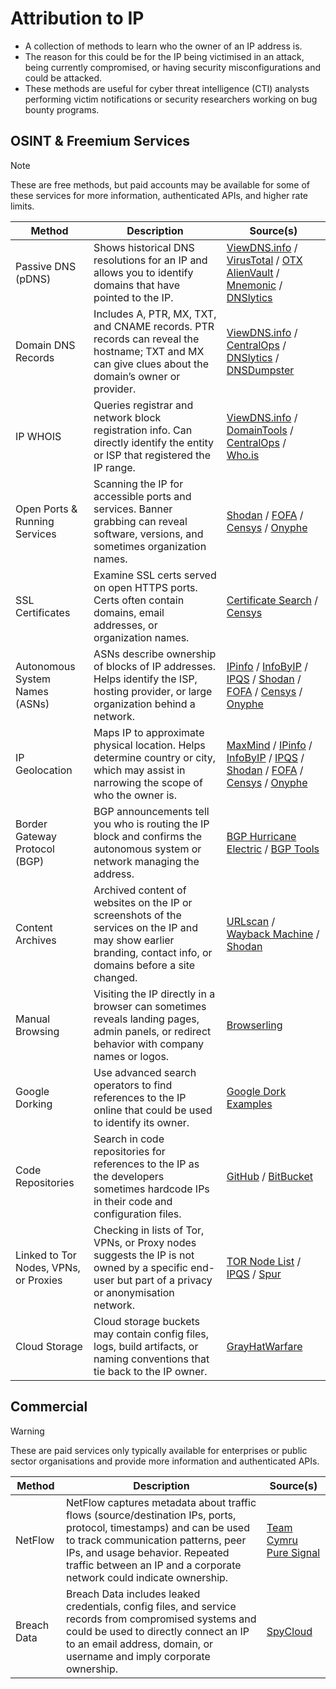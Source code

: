 # Attribution to IP
- A collection of methods to learn who the owner of an IP address is.
- The reason for this could be for the IP being victimised in an attack, being currently compromised, or having security misconfigurations and could be attacked.
- These methods are useful for cyber threat intelligence (CTI) analysts performing victim notifications or security researchers working on bug bounty programs. 

## OSINT & Freemium Services
> [!NOTE]
> These are free methods, but paid accounts may be available for some of these services for more information, authenticated APIs, and higher rate limits.

| Method | Description | Source(s) |
| --- | --- | --- |
| Passive DNS (pDNS) | Shows historical DNS resolutions for an IP and allows you to identify domains that have pointed to the IP. | [ViewDNS.info](https://viewdns.info) / [VirusTotal](https://www.virustotal.com)  / [OTX AlienVault](https://otx.alienvault.com/) / [Mnemonic](https://passivedns.mnemonic.no/) / [DNSlytics](https://search.dnslytics.com/) |
| Domain DNS Records | Includes A, PTR, MX, TXT, and CNAME records. PTR records can reveal the hostname; TXT and MX can give clues about the domain’s owner or provider. | [ViewDNS.info](https://viewdns.info) / [CentralOps](https://centralops.net/co/) / [DNSlytics](https://search.dnslytics.com/) / [DNSDumpster](https://dnsdumpster.com/) |
| IP WHOIS | Queries registrar and network block registration info. Can directly identify the entity or ISP that registered the IP range. | [ViewDNS.info](https://viewdns.info) / [DomainTools](https://whois.domaintools.com/) / [CentralOps](https://centralops.net/co/) / [Who.is](https://who.is/) |
| Open Ports & Running Services | Scanning the IP for accessible ports and services. Banner grabbing can reveal software, versions, and sometimes organization names. | [Shodan](https://www.shodan.io/) / [FOFA](https://en.fofa.info/) / [Censys](https://search.censys.io/) / [Onyphe](https://search.onyphe.io/) |
| SSL Certificates | Examine SSL certs served on open HTTPS ports. Certs often contain domains, email addresses, or organization names. | [Certificate Search](https://crt.sh) / [Censys](https://search.censys.io/) |
| Autonomous System Names (ASNs) | ASNs describe ownership of blocks of IP addresses. Helps identify the ISP, hosting provider, or large organization behind a network. | [IPinfo](https://ipinfo.io/) / [InfoByIP](https://www.infobyip.com/) / [IPQS](https://www.ipqualityscore.com/) / [Shodan](https://www.shodan.io/) / [FOFA](https://en.fofa.info/) / [Censys](https://search.censys.io/) / [Onyphe](https://search.onyphe.io/) |
| IP Geolocation | Maps IP to approximate physical location. Helps determine country or city, which may assist in narrowing the scope of who the owner is. | [MaxMind](https://www.maxmind.com/en/geoip-demo) / [IPinfo](https://ipinfo.io/) / [InfoByIP](https://www.infobyip.com/) / [IPQS](https://www.ipqualityscore.com/) / [Shodan](https://www.shodan.io/) / [FOFA](https://en.fofa.info/) / [Censys](https://search.censys.io/) / [Onyphe](https://search.onyphe.io/) |
| Border Gateway Protocol (BGP) | BGP announcements tell you who is routing the IP block and confirms the autonomous system or network managing the address. | [BGP Hurricane Electric](https://bgp.he.net/) / [BGP Tools](https://bgp.tools/) |
| Content Archives | Archived content of websites on the IP or screenshots of the services on the IP and may show earlier branding, contact info, or domains before a site changed. | [URLscan](https://urlscan.io/) / [Wayback Machine](https://web.archive.org/) / [Shodan](https://www.shodan.io/) |
| Manual Browsing | Visiting the IP directly in a browser can sometimes reveals landing pages, admin panels, or redirect behavior with company names or logos. | [Browserling](https://www.browserling.com/) |
| Google Dorking | Use advanced search operators to find references to the IP online that could be used to identify its owner. | [Google Dork Examples](https://github.com/BushidoUK/OSINT-SearchOperators/blob/main/GoogleDorks.csv) |
| Code Repositories | Search in code repositories for references to the IP as the developers sometimes hardcode IPs in their code and configuration files. | [GitHub](https://github.com/) / [BitBucket](https://bitbucket.org/) |
| Linked to Tor Nodes, VPNs, or Proxies | Checking in lists of Tor, VPNs, or Proxy nodes suggests the IP is not owned by a specific end-user but part of a privacy or anonymisation network. | [TOR Node List](https://dev.dan.me.uk/tornodes) / [IPQS](https://www.ipqualityscore.com/) / [Spur](https://spur.us/context/me) |
| Cloud Storage | Cloud storage buckets may contain config files, logs, build artifacts, or naming conventions that tie back to the IP owner. | [GrayHatWarfare](https://grayhatwarfare.com/) |

## Commercial
> [!WARNING]
> These are paid services only typically available for enterprises or public sector organisations and provide more information and authenticated APIs.

| Method | Description | Source(s) |
| --- | --- | --- |
| NetFlow | NetFlow captures metadata about traffic flows (source/destination IPs, ports, protocol, timestamps) and can be used to track communication patterns, peer IPs, and usage behavior. Repeated traffic between an IP and a corporate network could indicate ownership. | [Team Cymru Pure Signal](https://www.team-cymru.com/) |
| Breach Data | Breach Data includes leaked credentials, config files, and service records from compromised systems and could be used to directly connect an IP to an email address, domain, or username and imply corporate ownership. | [SpyCloud](https://spycloud.com/) |
